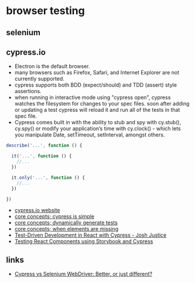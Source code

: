 # browser testing

## selenium


## cypress.io
* Electron is the default browser.
* many browsers such as Firefox, Safari, and Internet Explorer are not currently supported.
* cypress supports both BDD (expect/should) and TDD (assert) style assertions.
* when running in interactive mode using "cypress open", cypress watches the filesystem for changes to your spec files. soon after adding or updating a test cypress will reload it and run all of the tests in that spec file.
* Cypress comes built in with the ability to stub and spy with cy.stub(), cy.spy() or modify your application’s time with cy.clock() - which lets you manipulate Date, setTimeout, setInterval, amongst others.

```javascript
describe('...', function () {

  it('...', function () {
    //...
  })

  it.only('...', function () {
    //...
  })

})
```

* [cypress.io website](https://www.cypress.io/)
* [core concepts; cypress is simple](https://docs.cypress.io/guides/core-concepts/introduction-to-cypress.html#Cypress-Is-Simple)
* [core concepts; dynamically generate tests](https://docs.cypress.io/guides/core-concepts/writing-and-organizing-tests.html#Dynamically-Generate-Tests)
* [core concepts; when elements are missing](https://docs.cypress.io/guides/core-concepts/introduction-to-cypress.html#When-Elements-Are-Missing)
* [Test-Driven Development in React with Cypress - Josh Justice](https://vimeo.com/298277470)
* [Testing React Components using Storybook and Cypress](https://medium.com/@mtiller/testing-react-components-using-storybook-and-cypress-1689a27f55aa)


## links
* [Cypress vs Selenium WebDriver: Better, or just different?](https://applitools.com/blog/cypress-vs-selenium-webdriver-better-or-just-different)
